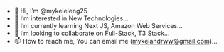- 👋 Hi, I’m @mykeleleng25
- 👀 I’m interested in New Technologies...
- 🌱 I’m currently learning Next JS, Amazon Web Services...
- 💞️ I’m looking to collaborate on Full-Stack, T3 Stack...
- 📫 How to reach me, You can email me (mykelandrww@gmail.com)...

<!---
mykeleleng25/mykeleleng25 is a ✨ special ✨ repository because its `README.md` (this file) appears on your GitHub profile.
You can click the Preview link to take a look at your changes.
--->

